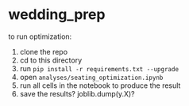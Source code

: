 wedding_prep
==============================

to run optimization:

1. clone the repo
2. cd to this directory
3. run `pip install -r requirements.txt --upgrade`
4. open `analyses/seating_optimization.ipynb`
5. run all cells in the notebook to produce the result
6. save the results? joblib.dump(y.X)?

